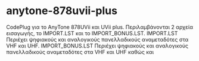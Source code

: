 # anytone-878uvii-plus
CodePlug για το AnyTone 878UVii και UVii plus.
Περιλαμβάνονται 2 αρχεία εισαγωγής, το IMPORT.LST και το IMPORT_BONUS.LST.
IMPORT.LST
Περιέχει ψηφιακούς και αναλογικούς πανελλαδικούς αναμεταδότες στα VHF και UHF.
IMPORT_BONUS.LST
Περιέχει ψηφιακούς και αναλογικούς πανελλαδικούς αναμεταδότες στα VHF και UHF καθώς και 
